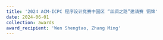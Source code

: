 ```yaml
---
title: '2024 ACM-ICPC 程序设计竞赛中国区 “丝绸之路”邀请赛 铜牌'  
date: 2024-06-01                             
collection: awards  
award_recipient: 'Wen Shengtao, Zhang Ming'               
---
```


